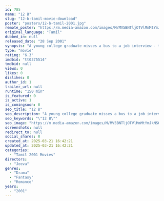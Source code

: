 ```yaml
---
id: 785
name: "12 B"
slug: "12-b-tamil-movie-download"
poster: "posters/12-b-tamil-2001.jpg"
remote_poster: "https://m.media-amazon.com/images/M/MV5BNTljOTVlMmMtYmJkNS00ODgwLWJiZTQtYzZkZTY0MWIxNGQyXkEyXkFqcGdeQXVyMTY1MzAyNjU4._V1_SX300.jpg"
original_language: "Tamil"
dubbed_in: null
released_date: "28 Sep 2001"
synopsis: "A young college graduate misses a bus to a job interview - the film examines the possible outcomes had he caught the bus."
type: "movie"
rating: "6.3"
imdbid: "tt0375514"
tmdbid: null
views: 0
likes: 0
dislikes: 0
author_id: 1
trailer_url: null
runtime: "150 min"
is_featured: 0
is_active: 1
is_comingsoon: 0
seo_title: "12 B"
seo_description: "A young college graduate misses a bus to a job interview - the film examines the possible outcomes had he caught the bus."
seo_keywords: "\"12 B\""
seo_image: "https://m.media-amazon.com/images/M/MV5BNTljOTVlMmMtYmJkNS00ODgwLWJiZTQtYzZkZTY0MWIxNGQyXkEyXkFqcGdeQXVyMTY1MzAyNjU4._V1_SX300.jpg"
screenshots: null
redirect_to: null
social_shares: 0
created_at: 2025-03-21 16:42:21
updated_at: 2025-03-21 16:42:21
categories:
  - "Tamil 2001 Movies"
directors:
  - "Jeeva"
genres:
  - "Drama"
  - "Fantasy"
  - "Romance"
years:
  - "2001"
---
```

